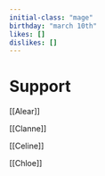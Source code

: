 ```yaml
---
initial-class: "mage" 
birthday: "march 10th" 
likes: [] 
dislikes: []
---
```

# Support

[[Alear]]

[[Clanne]]

[[Celine]]

[[Chloe]]

